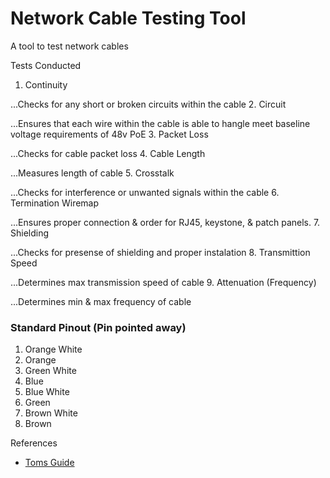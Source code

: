 # Network Cable Testing Tool
A tool to test network cables


Tests Conducted
1. Continuity

...Checks for any short or broken circuits within the cable
2. Circuit

...Ensures that each wire within the cable is able to hangle meet baseline voltage requirements of 48v PoE
3. Packet Loss

...Checks for cable packet loss
4. Cable Length

...Measures length of cable
5. Crosstalk

...Checks for interference or unwanted signals within the cable
6. Termination Wiremap

...Ensures proper connection & order for RJ45, keystone, & patch panels. 
7. Shielding

...Checks for presense of shielding and proper instalation
8. Transmittion Speed

...Determines max transmission speed of cable
9. Attenuation (Frequency)

...Determines min & max frequency of cable



### Standard Pinout (Pin pointed away)
1. Orange White
2. Orange
3. Green White
4. Blue
5. Blue White
6. Green
7. Brown White
8. Brown

References
- [Toms Guide](https://www.thefoa.org/Ted/test.html#:~:text=Testing%20Wiring,length%20and%20high%20speed%20performance.)
